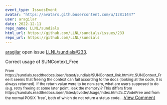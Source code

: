 ```yaml
---
event_type: IssuesEvent
avatar: "https://avatars.githubusercontent.com/u/1281144?"
user: aragilar
date: 2022-12-11
repo_name: LLNL/sundials
html_url: https://github.com/LLNL/sundials/issues/233
repo_url: https://github.com/LLNL/sundials
---
```


<a href='https://github.com/aragilar' target='_blank'>aragilar</a> open issue <a href='https://github.com/LLNL/sundials/issues/233' target='_blank'>LLNL/sundials#233</a>.

<p>Correct usage of SUNContext_Free</p><small>From https://sundials.readthedocs.io/en/latest/sundials/SUNContext_link.html#c.SUNContext_Free it seems that freeing the context can fail according to the docs (looking at the code, 0 is always returned). If the return value were to be non-zero, what are users supposed to do (e.g. retry freeing at some later point, leak the memory)? This differs from https://sundials.readthedocs.io/en/latest/cvode/Usage/index.html#c.CVodeFree and from the normal POSIX `free`, both of which do not return a status code....</small><a href='https://github.com/LLNL/sundials/issues/233' target='_blank'>View Comment</a>